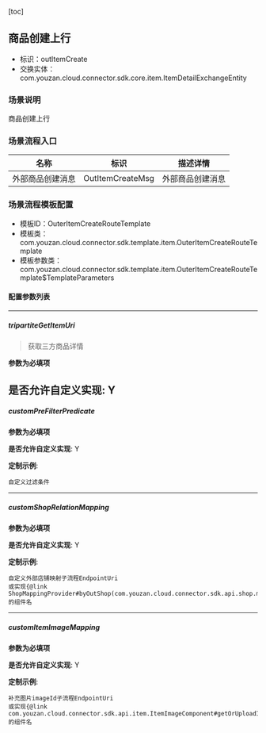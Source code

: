[toc]

## 商品创建上行
- 标识：outItemCreate
- 交换实体：com.youzan.cloud.connector.sdk.core.item.ItemDetailExchangeEntity
### 场景说明
商品创建上行
### 场景流程入口

名称 | 标识 | 描述详情
---|---|---
外部商品创建消息 | OutItemCreateMsg | 外部商品创建消息

### 场景流程模板配置
- 模板ID：OuterItemCreateRouteTemplate
- 模板类：com.youzan.cloud.connector.sdk.template.item.OuterItemCreateRouteTemplate
- 模板参数类：com.youzan.cloud.connector.sdk.template.item.OuterItemCreateRouteTemplate$TemplateParameters

#### 配置参数列表

---
##### tripartiteGetItemUri
> 获取三方商品详情

**参数为必填项**


**是否允许自定义实现**: Y
---
##### customPreFilterPredicate
> 

**参数为必填项**


**是否允许自定义实现**: Y

**定制示例**:
```
自定义过滤条件
```
---
##### customShopRelationMapping
> 

**参数为必填项**


**是否允许自定义实现**: Y

**定制示例**:
```
自定义外部店铺映射子流程EndpointUri
或实现{@link ShopMappingProvider#byOutShop(com.youzan.cloud.connector.sdk.api.shop.model.ByOutShopQryParam)}的组件名
```
---
##### customItemImageMapping
> 

**参数为必填项**


**是否允许自定义实现**: Y

**定制示例**:
```
补充图片imageId子流程EndpointUri
或实现{@link com.youzan.cloud.connector.sdk.api.item.ItemImageComponent#getOrUploadItemImageList(ItemImageIdUploadParam)}的组件名
```

